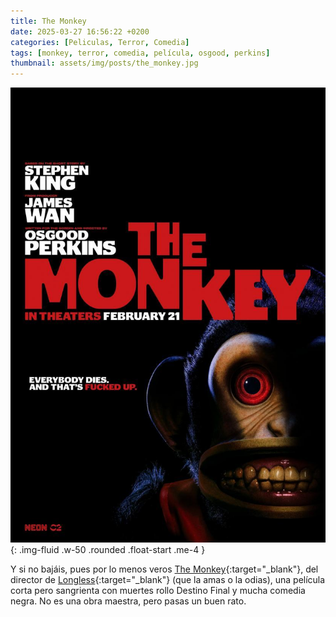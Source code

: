 ```yaml
---
title: The Monkey
date: 2025-03-27 16:56:22 +0200
categories: [Peliculas, Terror, Comedia]
tags: [monkey, terror, comedia, película, osgood, perkins]
thumbnail: assets/img/posts/the_monkey.jpg
---
```


![Poster de la película The Monkey](assets/img/posts/the_monkey.jpg){: .img-fluid .w-50 .rounded .float-start .me-4 }

Y si no bajáis, pues por lo menos veros [The Monkey](https://www.filmaffinity.com/es/film247371.html "The Monkey"){:target="_blank"},
del director de [Longless](https://www.filmaffinity.com/es/film595778.html "Longless"){:target="_blank"} (que la amas o la odias), una película corta pero
sangrienta con muertes rollo Destino Final y mucha comedia negra. No es una obra maestra, pero pasas un buen rato.
<div class="clearfix"></div>
<!-- Aquí puedes seguir escribiendo y el layout será normal -->
